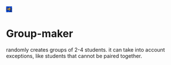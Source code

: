 ![Grouper](logo.png "Grouper")
# Group-maker
randomly creates groups of 2-4 students. it can take into account exceptions, like students that cannot be paired together.
